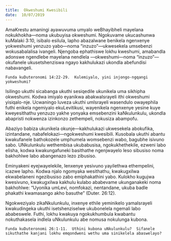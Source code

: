 ```yaml
---
title:  Okweshumi Kwesibili
date:  10/07/2019
---
```


AmaKrestu amaningi ayawuvuma umyalo weBhayibheli mayelana nokukhokha—noma ukubuyisa okweshumi.  Ngokuvame ukucashunwa kuMalaki 3:10, isibalo esilula, lapho abazalwane benikela ngenxenye yokweshumi yenzuzo yabo—noma “inzuzo”—ukwesekela umsebenzi wokusabalalisa ivangeli.  Njengoba ephathiswe lokhu kweshumi, amabandla adonswe ngendlebe mayelana nendlela —okweshumi—noma “inzuzo”—okufanele ukusetshenziswa ngayo kakhulukazi ukondla abefundisi nabavangeli.

`Funda kuDuteronomi 14:22-29.  Kulemiyalo, yini injongo-ngqangi yokweshumi?`

Isilingo ukuthi sicabanga ukuthi sesiqedile ukunikela uma sikhipha okweshumi.  Kodwa imiyalo eyanikwa abakwaIsrayeli ithi okweshumi yisiqalo-nje.  Ucwaningo luveza ukuthi umIsrayeli wasendulo owayephila futhi enikela ngemiyalo ekuLevitikusi, wayenikela ngenxenye yesine kuye kweyesithathu yenzuzo yakhe yonyaka emsebenzini kaNkulunkulu, ukondla abapristi nokwenza izinkonzo zethempeli, nokusiza abampofu.

Abaziyo babiza ukunikela okunje—kakhulukazi ukwesekela abokufika, izintandane, nabafelokazi—ngokweshumi kwesibili.  Kusobala ukuthi abantu kwakufanele bathokozele umphumela womsebenzi wabo, bagubhe isivuno sabo.  UNkulunkulu wethembisa ukubabusisa, ngokukhethekile, ezweni labo elisha, kodwa kwakungafuneki basithathe ngenjwayelo leso sibusiso noma bakhohlwe labo abangenazo lezo zibusiso.

Eminyakeni eyejwayelekile, lenxenye yesivuno yayilethwa ethempelini, icazwe lapho. Kodwa njalo ngomyaka wesithathu, kwakugxilwa ekwabelaneni ngezibusiso zabo emiphakathini yabo.  Kulokho kugujwa kwesivuno, kwakugxilwa kakhulu kulabo ababevame ukunganakeki noma bakhohlwe: “Uyonika umLevi, nomfokazi, nentandane, ukuba badle phakathi kwamasango akho basuthe”  (Duter. 26:12).

Ngokweziyalo zikaNkulunkulu, inxenye ethile yeminikelo yamaIsrayeli kwakudingeka ukuthi isetshenziselwe ukubonelela ngemali labo ababeswele.  Futhi, lokhu kwakuya ngokukhumbula kwabantu nokuthakasela indlela uNkulunkulu abe nomusa nokulunga kubona.

`Funda kuDuteronomi 26:1-11.  Uthini kubona uNkulunkulu?  Sifanele sikuthathe kanjani lokhu emqondweni wethu uma sinikelela abaswelayo?`